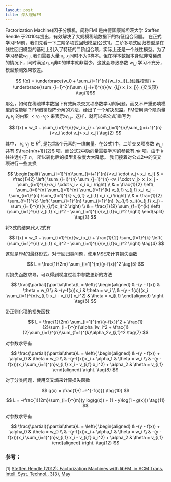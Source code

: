 ```yaml
---
layout: post
title: 深入理解FM
---
```

Factorization Machine(因子分解机，简称FM) 是由德国康斯坦茨大学 Steffen Rendle 于2010年提出，有效解决了大规模稀疏数据下的特征组合问题。
在正式学习FM前，我们先看一下二阶多项式回归模型(公式1)。二阶多项式回归模型是在线性回归模型的基础上引入了特征的二阶组合项，实际上还是一个线性模型。为了学习参数$w_{i,j}$, 我们需要大量 $x_i, x_j$同时不为0样本。但在样本数据本身就非常稀疏的情况下，同时满足$x_i, x_j$非0的样本就非常少，这就会导致参数 $w_{i,j}$ 学习不充分，模型预测效果较差。

$$ f(x) = \underbrace{w_0 + \sum_{i=1}^{n}{w_i x_i}}_{线性模型} + \underbrace{\sum_{i=1}^{n}\sum_{j=i+1}^{n}{w_{i,j} x_i x_j}}_{交叉项} \tag{1}$$

那么，如何在稀疏样本数据下有效解决交叉项参数学习的问题，而又不严重影响模型的性能呢？FM借鉴矩阵分解的方法，给出了一个解决思路。FM使用两个隐向量 $v_i, v_j$ 的内积 $<v_i \cdot v_j>$ 来表示$w_{i, j}$。这样，就可以把公式1重写为

$$ f(x) = w_0 + \sum_{i=1}^{n}{w_i x_i} + \sum_{i=1}^{n}\sum_{j=i+1}^{n}{<v_i \cdot v_j> x_i x_j} \tag{2} $$

其中， $v_i, v_j \in R^k$, 是包含k个元素的一维向量。在公式1中，二阶交叉项参数 $w_{i, j}$ 共有 $\frac{n(n+1)}{2}$ 项，而公式2中隐向量需要学习的参数有 $nk$ 项，由于 $k$ 往往远小于 $n$， 所以转化后的模型复杂度大大降低。
我们接着对公式2中的交叉项进行一些变换

$$
\begin{split}
\sum_{i=1}^{n}\sum_{j=i+1}^{n}{<v_i \cdot v_j> x_i x_j} & = \frac{1}{2} \left( \sum_{i=i}^{n} \sum_{j=1}^{n} <v_i \cdot v_j> x_i x_j - \sum_{i=1}^{n}<v_i \cdot v_i> x_i x_i \right) \\
& = \frac{1}{2} \left( \sum_{i=i}^{n} \sum_{j=1}^{n} \sum_{f=1}^{k} v_{i,f} v_{j,f} x_i x_j - \sum_{i=1}^{n} \sum_{f=1}^{k} v_{i,f} v_{i,f} x_i x_i \right) \\
& = \frac{1}{2} \sum_{f=1}^{k} \left( \sum_{i=1}^{n} \sum_{j=1}^{n} (v_{i,f} x_i)(v_{j,f} x_j) - \sum_{i=1}^{n}(v_{i,f}x_i)^2 \right) \\
& = \frac{1}{2} \sum_{f=1}^{k} \left( (\sum_{i=1}^{n} v_{i,f} x_i)^2 - \sum_{i=1}^{n}(v_{i,f}x_i)^2 \right)
\end{split} \tag{3}
$$

将3式的结果代入2式有

$$ f(x) = w_0 + \sum_{i=1}^{n}{w_i x_i} + \frac{1}{2} \sum_{f=1}^{k} \left( (\sum_{i=1}^{n} v_{i,f} x_i)^2 - \sum_{i=1}^{n}(v_{i,f}x_i)^2 \right) \tag{4} $$

这就是FM的最终形式。对于回归类问题，使用MSE来计算损失函数

$$ L = \frac{1}{2m} \sum_{i=1}^{m}(y-f(x))^2 \tag{5} $$

对损失函数求导，可以得到梯度过程中参数更新的方法

$$
\frac{\partial}{\partial\theta}L =
\left\{ \begin{aligned}
& -(y - f(x)) & \theta = w_0 \\
& -(y-f(x))x_i & \theta = w_i \\
& -(y - f(x))(x_i \sum_{i=1}^{n}v_{i,f} x_i - v_{i,f} x_i^2) & \theta = v_{i,f}
\end{aligned}
\right. \tag{6}
$$

带正则化项的损失函数

$$ L = \frac{1}{2m} \sum_{i=1}^{m}(y-f(x))^2  + \frac{1}{2}\sum_{i=1}^{n}\alpha_1w_i^2 + \frac{1}{2}\sum_{i=1}^{n}\sum_{f=1}^{k}\alpha_2v_{i,f}^2 \tag{7} $$

对参数求导有

$$
\frac{\partial}{\partial\theta}L =
\left\{ \begin{aligned}
& -(y - f(x)) + \alpha_0 & \theta = w_0 \\
& -(y-f(x))x_i + \alpha_1 & \theta = w_i \\
& -(y - f(x))(x_i \sum_{i=1}^{n}v_{i,f} x_i - v_{i,f} x_i^2) + \alpha_2 & \theta = v_{i,f}
\end{aligned}
\right. \tag{8}
$$

对于分类问题，使用交叉熵来计算损失函数

$$ g(x) = \frac{1}{1+e^{-f(x)}} \tag{10} $$

$$ L = -\frac{1}{2m}\sum_{i=1}^{m}(y log(g(x)) + (1 - y)log(1 - g(x))) \tag{11} $$

对参数求导有

$$
\frac{\partial}{\partial\theta}L =
\left\{ \begin{aligned}
& -(y - f(x)) + \alpha_0 & \theta = w_0 \\
& -(y-f(x))x_i + \alpha_1 & \theta = w_i \\
& -(y - f(x))(x_i \sum_{i=1}^{n}v_{i,f} x_i - v_{i,f} x_i^2) + \alpha_2 & \theta = v_{i,f}
\end{aligned}
\right. \tag{12}
$$

### 参考：
[1]	[Steffen Rendle (2012): Factorization Machines with libFM, in ACM Trans. Intell. Syst. Technol., 3(3), May](http://doi.acm.org/10.1145/2168752.2168771)
